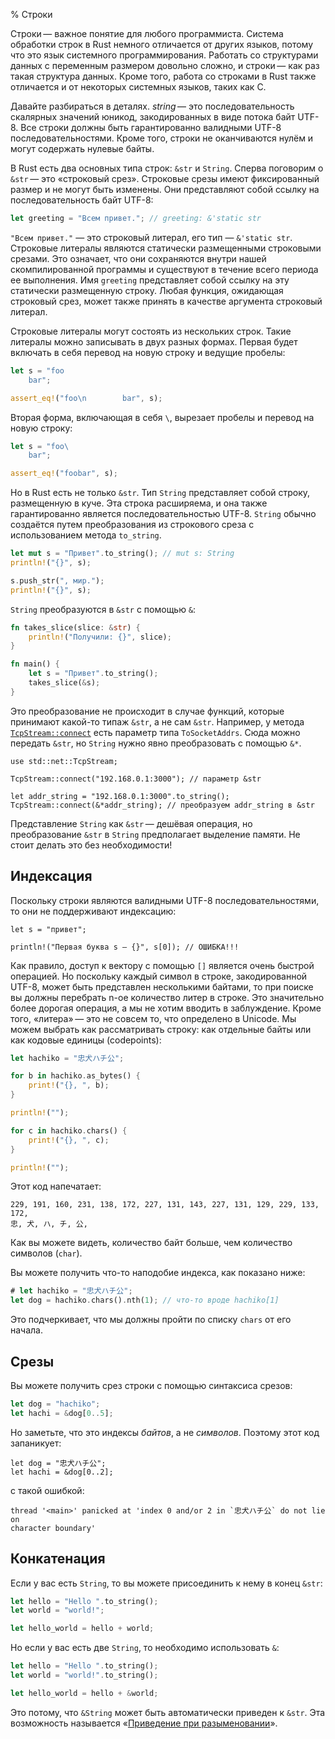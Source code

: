 % Строки

Строки — важное понятие для любого программиста. Система обработки строк в Rust
немного отличается от других языков, потому что это язык системного
программирования. Работать со структурами данных с переменным размером довольно
сложно, и строки — как раз такая структура данных. Кроме того, работа со
строками в Rust также отличается и от некоторых системных языков, таких как C.

Давайте разбираться в деталях. *string* — это последовательность скалярных
значений юникод, закодированных в виде потока байт UTF-8. Все строки должны быть
гарантированно валидными UTF-8 последовательностями. Кроме того, строки не
оканчиваются нулём и могут содержать нулевые байты.

В Rust есть два основных типа строк: `&str` и `String`. Сперва поговорим о
`&str` — это «строковый срез». Строковые срезы имеют фиксированный размер и
не могут быть изменены. Они представляют собой ссылку на последовательность
байт UTF-8:

```rust
let greeting = "Всем привет."; // greeting: &'static str
```

`"Всем привет."` — это строковый литерал, его тип — `&'static str`.
Строковые литералы являются статически размещенными строковыми срезами. Это
означает, что они сохраняются внутри нашей скомпилированной программы и
существуют в течение всего периода ее выполнения. Имя `greeting` представляет
собой ссылку на эту статически размещенную строку. Любая функция, ожидающая
строковый срез, может также принять в качестве аргумента строковый литерал.

Строковые литералы могут состоять из нескольких строк. Такие литералы можно
записывать в двух разных формах. Первая будет включать в себя перевод на новую
строку и ведущие пробелы:

```rust
let s = "foo
    bar";

assert_eq!("foo\n        bar", s);
```

Вторая форма, включающая в себя `\`, вырезает пробелы и перевод на новую строку:

```rust
let s = "foo\
    bar"; 

assert_eq!("foobar", s);
```

Но в Rust есть не только `&str`. Тип `String` представляет собой строку, 
размещенную в куче. Эта строка расширяема, и она также гарантированно является 
последовательностью UTF-8. `String` обычно создаётся путем преобразования из 
строкового среза с использованием метода `to_string`.

```rust
let mut s = "Привет".to_string(); // mut s: String
println!("{}", s);

s.push_str(", мир.");
println!("{}", s);
```

`String` преобразуются в `&str` с помощью `&`:

```rust
fn takes_slice(slice: &str) {
    println!("Получили: {}", slice);
}

fn main() {
    let s = "Привет".to_string();
    takes_slice(&s);
}
```

Это преобразование не происходит в случае функций, которые принимают какой-то
типаж `&str`, а не сам `&str`. Например, у метода
[`TcpStream::connect`][connect] есть параметр типа `ToSocketAddrs`. Сюда можно
передать `&str`, но `String` нужно явно преобразовать с помощью `&*`.

```rust,no_run
use std::net::TcpStream;

TcpStream::connect("192.168.0.1:3000"); // параметр &str

let addr_string = "192.168.0.1:3000".to_string();
TcpStream::connect(&*addr_string); // преобразуем addr_string в &str
```

Представление `String` как `&str` — дешёвая операция, но преобразование `&str`
в `String` предполагает выделение памяти. Не стоит делать это без необходимости!

## Индексация

Поскольку строки являются валидными UTF-8 последовательностями, то они не
поддерживают индексацию:

```rust,ignore
let s = "привет";

println!("Первая буква s — {}", s[0]); // ОШИБКА!!!
```

Как правило, доступ к вектору с помощью `[]` является очень быстрой операцией.
Но поскольку каждый символ в строке, закодированной UTF-8, может быть
представлен несколькими байтами, то при поиске вы должны перебрать n-ое
количество литер в строке. Это значительно более дорогая операция, а мы не хотим
вводить в заблуждение. Кроме того, «литера» — это не совсем то, что определено в
Unicode. Мы можем выбрать как рассматривать строку: как отдельные байты или как
кодовые единицы (codepoints):

```rust
let hachiko = "忠犬ハチ公";

for b in hachiko.as_bytes() {
    print!("{}, ", b);
}

println!("");

for c in hachiko.chars() {
    print!("{}, ", c);
}

println!("");
```

Этот код напечатает:

```text
229, 191, 160, 231, 138, 172, 227, 131, 143, 227, 131, 129, 229, 133, 172, 
忠, 犬, ハ, チ, 公, 
```

Как вы можете видеть, количество байт больше, чем количество символов (`char`).

Вы можете получить что-то наподобие индекса, как показано ниже:

```rust
# let hachiko = "忠犬ハチ公";
let dog = hachiko.chars().nth(1); // что-то вроде hachiko[1]
```

Это подчеркивает, что мы должны пройти по списку `chars` от его начала.

## Срезы

Вы можете получить срез строки с помощью синтаксиса срезов:

```rust
let dog = "hachiko";
let hachi = &dog[0..5];
```

Но заметьте, что это индексы _байтов_, а не _символов_. Поэтому этот код
запаникует:

```rust,should_panic
let dog = "忠犬ハチ公";
let hachi = &dog[0..2];
```

с такой ошибкой:

```text
thread '<main>' panicked at 'index 0 and/or 2 in `忠犬ハチ公` do not lie on
character boundary'
```

## Конкатенация

Если у вас есть `String`, то вы можете присоединить к нему в конец `&str`:

```rust
let hello = "Hello ".to_string();
let world = "world!";

let hello_world = hello + world;
```

Но если у вас есть две `String`, то необходимо использовать `&`:

```rust
let hello = "Hello ".to_string();
let world = "world!".to_string();

let hello_world = hello + &world;
```

Это потому, что `&String` может быть автоматически приведен к `&str`. Эта
возможность называется «[Приведение при разыменовании][dc]».

[dc]: deref-coercions.html
[connect]: https://doc.rust-lang.org/stable/std/net/struct.TcpStream.html#method.connect
